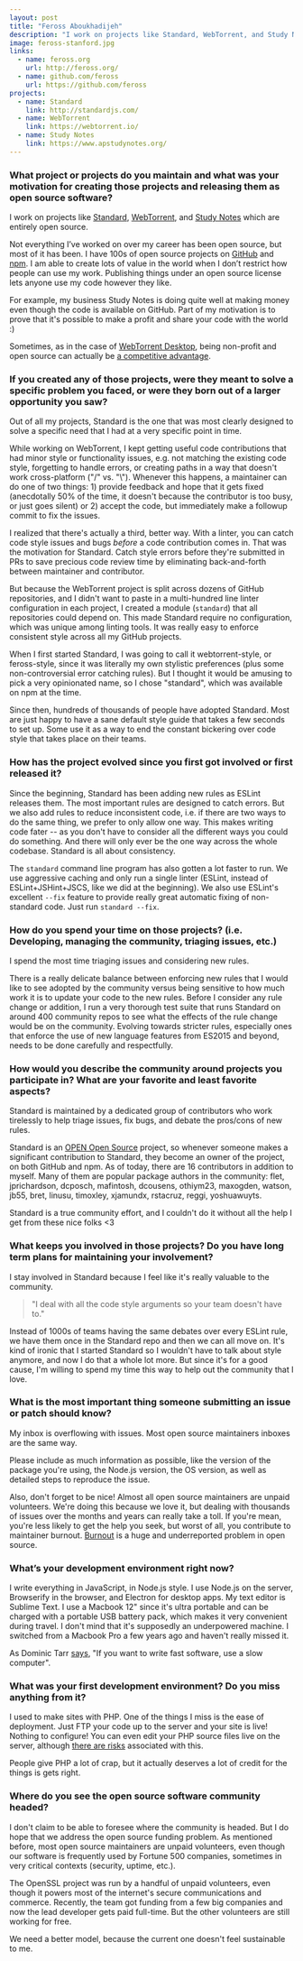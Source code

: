 ```yaml
---
layout: post
title: "Feross Aboukhadijeh"
description: "I work on projects like Standard, WebTorrent, and Study Notes which are entirely open source."
image: feross-stanford.jpg
links:
  - name: feross.org
    url: http://feross.org/
  - name: github.com/feross
    url: https://github.com/feross
projects:
  - name: Standard
    link: http://standardjs.com/
  - name: WebTorrent
    link: https://webtorrent.io/
  - name: Study Notes
    link: https://www.apstudynotes.org/
---
```


### What project or projects do you maintain and what was your motivation for creating those projects and releasing them as open source software?

I work on projects like [Standard](http://standardjs.com/),
[WebTorrent](https://webtorrent.io/), and
[Study Notes](https://www.apstudynotes.org/) which are entirely open source.

Not everything I’ve worked on over my career has been open source, but most of
it has been. I have 100s of open source projects on
[GitHub](https://github.com/feross) and [npm](https://www.npmjs.com/~feross). I
am able to create lots of value in the world when I don’t restrict how people
can use my work. Publishing things under an open source license lets anyone use
my code however they like.

For example, my business Study Notes is doing quite well at making money even
though the code is available on GitHub. Part of my motivation is to prove that
it's possible to make a profit and share your code with the world :)

Sometimes, as in the case of
[WebTorrent Desktop](https://webtorrent.io/desktop/), being non-profit and open
source can actually be
[a competitive advantage](https://torrentfreak.com/webtorrent-250k-downloads-strong-with-zero-revenue-160827/).

### If you created any of those projects, were they meant to solve a specific problem you faced, or were they born out of a larger opportunity you saw?

Out of all my projects, Standard is the one that was most clearly designed to
solve a specific need that I had at a very specific point in time.

While working on WebTorrent, I kept getting useful code contributions that had
minor style or functionality issues, e.g. not matching the existing code style,
forgetting to handle errors, or creating paths in a way that doesn't work
cross-platform ("/" vs. "\\"). Whenever this happens, a maintainer can do one of
two things: 1) provide feedback and hope that it gets fixed (anecdotally 50% of
the time, it doesn't because the contributor is too busy, or just goes silent)
or 2) accept the code, but immediately make a followup commit to fix the
issues.

I realized that there's actually a third, better way. With a linter, you can
catch code style issues and bugs *before* a code contribution comes in. That was
the motivation for Standard. Catch style errors before they're submitted in PRs
to save precious code review time by eliminating back-and-forth between
maintainer and contributor.

But because the WebTorrent project is split across dozens of GitHub
repositories, and I didn't want to paste in a multi-hundred line linter
configuration in each project, I created a module (`standard`) that all
repositories could depend on. This made Standard require no configuration, which
was unique among linting tools. It was really easy to enforce consistent style
across all my GitHub projects.

When I first started Standard, I was going to call it webtorrent-style, or
feross-style, since it was literally my own stylistic preferences (plus some
non-controversial error catching rules). But I thought it would be amusing to
pick a very opinionated name, so I chose "standard", which was available on npm
at the time.

Since then, hundreds of thousands of people have adopted Standard. Most are just
happy to have a sane default style guide that takes a few seconds to set up.
Some use it as a way to end the constant bickering over code style that takes
place on their teams.

### How has the project evolved since you first got involved or first released it?

Since the beginning, Standard has been adding new rules as ESLint releases them.
The most important rules are designed to catch errors. But we also add rules to
reduce inconsistent code, i.e. if there are two ways to do the same thing, we
prefer to only allow one way. This makes writing code fater -- as you don't have
to consider all the different ways you could do something. And there will only
ever be the one way across the whole codebase. Standard is all about
consistency.

The `standard` command line program has also gotten a lot faster to run. We use
aggressive caching and only run a single linter (ESLint, instead of
ESLint+JSHint+JSCS, like we did at the beginning). We also use ESLint's
excellent `--fix` feature to provide really great automatic fixing of
non-standard code. Just run `standard --fix`.

### How do you spend your time on those projects? (i.e. Developing, managing the community, triaging issues, etc.)

I spend the most time triaging issues and considering new rules.

There is a really delicate balance between enforcing new rules that I would like
to see adopted by the community versus being sensitive to how much work it is to
update your code to the new rules. Before I consider any rule change or
addition, I run a very thorough test suite that runs Standard on around 400
community repos to see what the effects of the rule change would be on the
community. Evolving towards stricter rules, especially ones that enforce the use
of new language features from ES2015 and beyond, needs to be done carefully and
respectfully.

### How would you describe the community around projects you participate in? What are your favorite and least favorite aspects?

Standard is maintained by a dedicated group of contributors who work tirelessly
to help triage issues, fix bugs, and debate the pros/cons of new rules.

Standard is an [OPEN Open Source](http://openopensource.org/) project, so
whenever someone makes a significant contribution to Standard, they become an
owner of the project, on both GitHub and npm. As of today, there are 16
contributors in addition to myself. Many of them are popular package authors in
the community: flet, jprichardson, dcposch, mafintosh, dcousens, othiym23,
maxogden, watson, jb55, bret, linusu, timoxley, xjamundx, rstacruz, reggi,
yoshuawuyts.

Standard is a true community effort, and I couldn't do it without all the help
I get from these nice folks <3

### What keeps you involved in those projects? Do you have long term plans for maintaining your involvement?

I stay involved in Standard because I feel like it's really valuable to the
community.

> "I deal with all the code style arguments so your team doesn't have to."

Instead of 1000s of teams having the same debates over every ESLint rule, we
have them once in the Standard repo and then we can all move on. It's kind of
ironic that I started Standard so I wouldn't have to talk about style anymore,
and now I do that a whole lot more. But since it's for a good cause, I'm willing
to spend my time this way to help out the community that I love.

### What is the most important thing someone submitting an issue or patch should know?

My inbox is overflowing with issues. Most open source maintainers inboxes are
the same way.

Please include as much information as possible, like the version of the package
you're using, the Node.js version, the OS version, as well as detailed steps to
reproduce the issue.

Also, don't forget to be nice! Almost all open source maintainers are unpaid
volunteers. We're doing this because we love it, but dealing with thousands of
issues over the months and years can really take a toll. If you're mean, you're
less likely to get the help you seek, but worst of all, you contribute to
maintainer burnout.
[Burnout](https://en.wikipedia.org/wiki/Occupational_burnout) is a huge and
underreported problem in open source.

### What’s your development environment right now?

I write everything in JavaScript, in Node.js style. I use Node.js on the server,
Browserify in the browser, and Electron for desktop apps. My text editor is
Sublime Text. I use a Macbook 12" since it's ultra portable and can be charged
with a portable USB battery pack, which makes it very convenient during travel.
I don't mind that it's supposedly an underpowered machine. I switched from a
Macbook Pro a few years ago and haven't really missed it.

As Dominic Tarr
[says](https://twitter.com/dominictarr/status/629992939738005504), "If you want
to write fast software, use a slow computer".

### What was your first development environment? Do you miss anything from it?

I used to make sites with PHP. One of the things I miss is the ease of
deployment. Just FTP your code up to the server and your site is live! Nothing
to configure! You can even edit your PHP source files live on the server,
although [there are risks](http://feross.org/cmsploit/) associated with this.

People give PHP a lot of crap, but it actually deserves a lot of credit for the
things is gets right.

### Where do you see the open source software community headed?

I don't claim to be able to foresee where the community is headed. But I do hope
that we address the open source funding problem. As mentioned before, most open
source maintainers are unpaid volunteers, even though our software is frequently
used by Fortune 500 companies, sometimes in very critical contexts
(security, uptime, etc.).

The OpenSSL project was run by a handful of unpaid volunteers, even though it
powers most of the internet's secure communications and commerce. Recently, the
team got funding from a few big companies and now the lead developer gets paid
full-time. But the other volunteers are still working for free.

We need a better model, because the current one doesn't feel sustainable to me.
